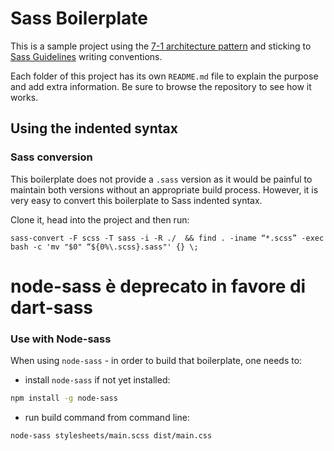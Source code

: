 # Sass Boilerplate

This is a sample project using the [7-1 architecture pattern](http://sass-guidelin.es/#architecture) and sticking to [Sass Guidelines](http://sass-guidelin.es) writing conventions.

Each folder of this project has its own `README.md` file to explain the purpose and add extra information. Be sure to browse the repository to see how it works.

## Using the indented syntax

### Sass conversion

This boilerplate does not provide a `.sass` version as it would be painful to maintain both versions without an appropriate build process. However, it is very easy to convert this boilerplate to Sass indented syntax.

Clone it, head into the project and then run:

```
sass-convert -F scss -T sass -i -R ./  && find . -iname “*.scss” -exec bash -c 'mv "$0" “${0%\.scss}.sass"' {} \;
```
# node-sass è deprecato in favore di dart-sass
### Use with Node-sass

When using `node-sass` - in order to build that boilerplate, one needs to:

- install `node-sass` if not yet installed:

```bash
npm install -g node-sass
```

- run build command from command line:

```bash
node-sass stylesheets/main.scss dist/main.css
```
